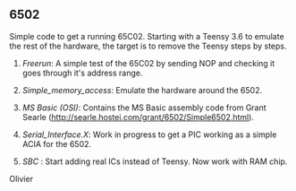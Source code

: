 ## 6502
Simple code to get a running 65C02.
Starting with a Teensy 3.6 to emulate the rest of the hardware, the target is to remove the Teensy steps by steps.

1. *Freerun*:  A simple test of the 65C02 by sending NOP and checking it goes through it's address range.

2. *Simple_memory_access*: Emulate the hardware around the 6502.

3. *MS Basic (OSI)*: Contains the MS Basic assembly code from Grant Searle (http://searle.hostei.com/grant/6502/Simple6502.html).

4. *Serial_Interface.X*: Work in progress to get a PIC working as a simple ACIA for the 6502.

5. *SBC* : Start adding real ICs instead of Teensy. Now work with RAM chip.

Olivier
